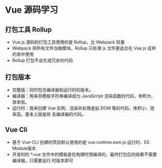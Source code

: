 # Vue 源码学习

## 打包工具 Rollup
- Vue.js 源码的打包工具使用的是 Rollup，比 Webpack 轻量
- Webpack 把所有文件当做模块，Rollup 只处理 js 文件更适合在 Vue.js 这样的库中使用
- Rollup 打包不会生成冗余的代码

## 打包版本
- 完整版：同时包含编译器和运行时的版本。
- 编译器：用来将模板字符串编译成为 JavaScript 渲染函数的代码，体积大、效率低。
- 运行时：用来创建 Vue 实例、渲染并处理虚拟 DOM 等的代码，体积小、效率高。基本上就是除
去编译器的代码。

## Vue Cli
- 基于 Vue-CLI 创建的项目默认使用的是 vue.runtime.esm.js 运行时、ES Module版本
- 开发时的 *.vue 文件中的模板是在构建时预编译的，最终打包后的结果不需要编译器，只需要运行
时版本即可
